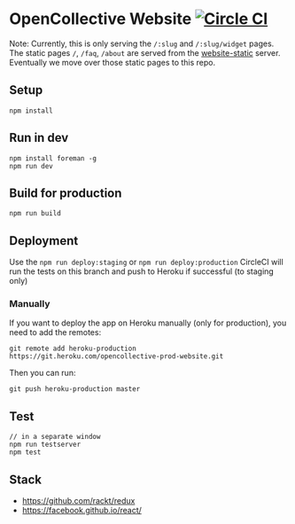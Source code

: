 # OpenCollective Website [![Circle CI](https://circleci.com/gh/OpenCollective/opencollective-mobileapp/tree/master.svg?style=svg&circle-token=f96fc77d4d46882a72fff85ad9ce98b8b9f58ca7)](https://circleci.com/gh/OpenCollective/opencollective-mobileapp/tree/master)

Note: Currently, this is only serving the `/:slug` and `/:slug/widget` pages. 
The static pages `/`, `/faq`, `/about` are served from the [website-static](https://github.com/opencollective/website-static) server. Eventually we move over those static pages to this repo.

## Setup

```
npm install
```

## Run in dev

```
npm install foreman -g
npm run dev
```

## Build for production

```
npm run build
```

## Deployment

Use the `npm run deploy:staging` or `npm run deploy:production`
CircleCI will run the tests on this branch and push to Heroku if successful (to staging only)

### Manually
If you want to deploy the app on Heroku manually (only for production), you need to add the remotes:

```
git remote add heroku-production https://git.heroku.com/opencollective-prod-website.git
```

Then you can run:

```
git push heroku-production master
```

## Test

```
// in a separate window
npm run testserver
npm test
```

## Stack

- https://github.com/rackt/redux
- https://facebook.github.io/react/
